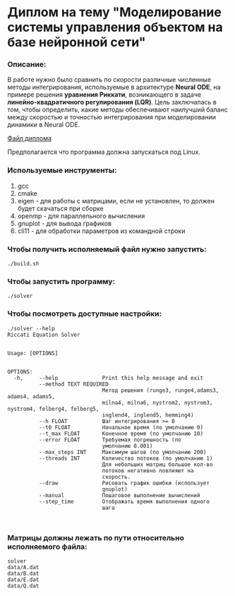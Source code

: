 # Диплом на тему "Моделирование системы управления объектом на базе нейронной сети"

### Описание:

В работе нужно было сравнить по скорости различные численные методы интегрирования, используемые в архитектуре **Neural ODE**, на примере решения **уравнения Риккати**, возникающего в задаче **линейно-квадратичного регулирования (LQR)**. Цель заключалась в том, чтобы определить, какие методы обеспечивают наилучший баланс между скоростью и точностью интегрирования при моделировании динамики в Neural ODE.

[Файл диплома](docs/dip.docx)

Предполагается что программа должна запускаться под Linux.

### Используемые инструменты:
1) gcc
2) cmake
3) eigen - для работы с матрицами, если не установлен, то должен будет скачаться при сборке
4) openmp - для параллельного вычисления
5) gnuplot - для вывода графиков
6) cli11 - для обработки параметров из командной строки

### Чтобы получить исполняемый файл нужно запустить: 
```
./build.sh
```

### Чтобы запустить программу:
```
./solver
```

### Чтобы посмотреть доступные настройки:
```
./solver --help
Riccati Equation Solver 


Usage: [OPTIONS]


OPTIONS:
  -h,     --help              Print this help message and exit 
          --method TEXT REQUIRED 
                              Метод решения (runge3, runge4,adams3, adams4, adams5, 
                              milna4, milna6, nystrom2, nystrom3, nystrom4, felberg4, felberg5, 
                              inglend4, inglend5, hemming4) 
          --h FLOAT           Шаг интегрирования >= 0 
          --t0 FLOAT          Начальное время (по умолчанию 0) 
          --t_max FLOAT       Конечное время (по умолчанию 10) 
          --error FLOAT       Требуемая погрешность (по 
                              умолчанию 0.001) 
          --max_steps INT     Максимум шагов (по умолчанию 200) 
          --threads INT       Количество потоков (по умолчанию 1) 
                              Для небольших матриц большое кол-во 
                              потоков негативно повлияют на 
                              скорость. 
          --draw              Рисовать график ошибки (использует 
                              gnuplot) 
          --manual            Пошаговое выполнение вычислений 
          --step_time         Отображать время выполнения одного 
                              шага 



```

### Матрицы должны лежать по пути относительно исполняемого файла:
```
solver
data/A.dat
data/B.dat
data/E.dat
data/Q.dat
```
